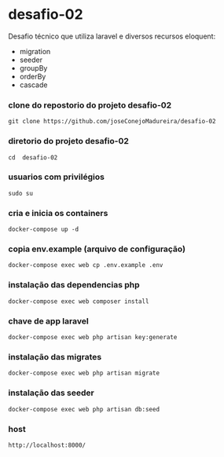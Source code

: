 # desafio-02 
Desafio técnico que utiliza  laravel e diversos recursos eloquent:

<ul>
  <li>migration</li>
  <li>seeder</li>
  <li>groupBy</li>
  <li>orderBy</li>
  <li>cascade</li>
</ul>

### clone do repostorio do projeto desafio-02 
```
git clone https://github.com/joseConejoMadureira/desafio-02
```

### diretorio  do projeto desafio-02
```
cd  desafio-02
```
### usuarios com privilégios
```
sudo su
```
### cria e inicia os containers 
```
docker-compose up -d
```
### copia  env.example (arquivo de configuração) 
```
docker-compose exec web cp .env.example .env
```

### instalação das dependencias php 
```
docker-compose exec web composer install
```
###  chave de app laravel
```
docker-compose exec web php artisan key:generate 
```
### instalação das migrates 
```
docker-compose exec web php artisan migrate
```
### instalação das seeder 
```
docker-compose exec web php artisan db:seed
```

### host 
```
http://localhost:8000/
```
